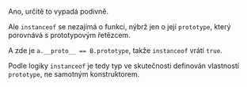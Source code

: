 Ano, určitě to vypadá podivně.

Ale `instanceof` se nezajímá o funkci, nýbrž jen o její `prototype`, který porovnává s prototypovým řetězcem.

A zde je `a.__proto__ == B.prototype`, takže `instanceof` vrátí `true`.

Podle logiky `instanceof` je tedy typ ve skutečnosti definován vlastností `prototype`, ne samotným konstruktorem.
